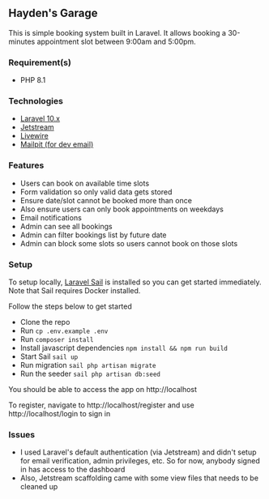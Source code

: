 ## Hayden's Garage

This is simple booking system built in Laravel. It allows booking a 30-minutes appointment slot between 9:00am and 5:00pm.

### Requirement(s)
- PHP 8.1

### Technologies
- [Laravel 10.x](https://laravel.com/docs/10.x/)
- [Jetstream](https://jetstream.laravel.com/)
- [Livewire](https://laravel-livewire.com/)
- [Mailpit (for dev email)](https://github.com/axllent/mailpit)

### Features
- Users can book on available time slots
- Form validation so only valid data gets stored
- Ensure date/slot cannot be booked more than once
- Also ensure users can only book appointments on weekdays
- Email notifications
- Admin can see all bookings
- Admin can filter bookings list by future date
- Admin can block some slots so users cannot book on those slots

### Setup
To setup locally, [Laravel Sail](https://github.com/laravel/sail/) is installed so you can get started immediately. Note that Sail requires Docker installed.

Follow the steps below to get started
- Clone the repo
- Run `cp .env.example .env`
- Run `composer install`
- Install javascript dependencies `npm install && npm run build`
- Start Sail `sail up`
- Run migration `sail php artisan migrate`
- Run the seeder `sail php artisan db:seed`

You should be able to access the app on http://localhost

To register, navigate to http://localhost/register and use http://localhost/login to sign in

### Issues
- I used Laravel's default authentication (via Jetstream) and didn't setup for email verification, admin privileges, etc. So for now, anybody signed in has access to the dashboard
- Also, Jetstream scaffolding came with some view files that needs to be cleaned up
